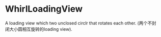 # WhirlLoadingView
A loading view which two unclosed circlr that rotates each other. (两个不封闭大小圆相互旋转的loading view).
